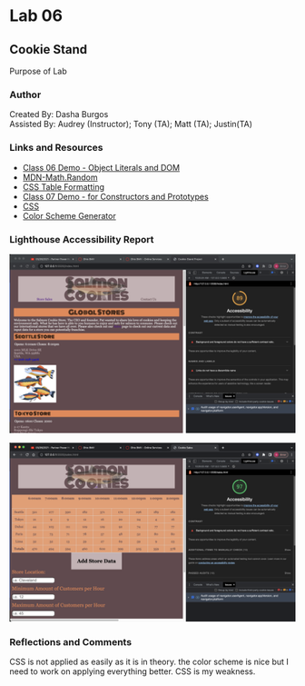 # Lab 06

## Cookie Stand

Purpose of Lab

### Author

Created By: Dasha Burgos  
Assisted By: Audrey (Instructor); Tony (TA); Matt (TA); Justin(TA)

### Links and Resources

* [Class 06 Demo - Object Literals and DOM](https://github.com/codefellows/seattle-code-201d97/blob/main/class-06/inclass-demo/js/app.js)
* [MDN-Math.Random](https://developer.mozilla.org/en-US/docs/Web/JavaScript/Reference/Global_Objects/Math/random)
* [CSS Table Formatting](https://www.w3schools.com/css/css_table.asp)
* [Class 07 Demo - for Constructors and Prototypes](https://github.com/codefellows/seattle-code-201d97/blob/main/class-07/inclass-demo/js/app.js)
* [CSS](https://www.w3schools.com/css/default.asp)
* [Color Scheme Generator](http://colormind.io/bootstrap/)

### Lighthouse Accessibility Report

![Home Page Accessibility Report](img/CookieStand-Access-Report-Home.png)

![Sales Page Accessibility Report](img/CookieStand-Access-Report-Sales.png)

### Reflections and Comments

CSS is not applied as easily as it is in theory. the color scheme is nice but I need to work on applying everything better. CSS is my weakness.
